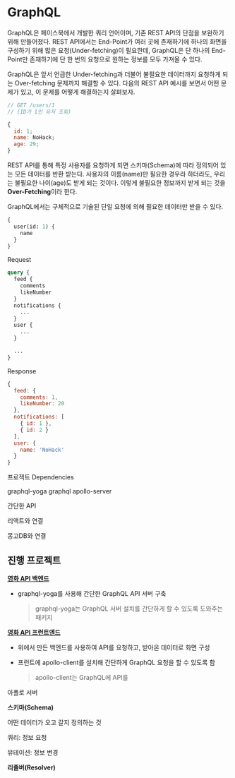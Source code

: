 # GraphQL

GraphQL은 페이스북에서 개발한 쿼리 언어이며, 기존 REST API의 단점을 보완하기 위해 만들어졌다. REST API에서는 End-Point가 여러 곳에 존재하기에 하나의 화면을 구성하기 위해 많은 요청(Under-fetching)이 필요한데, GraphQL은 단 하나의 End-Point만 존재하기에 단 한 번의 요청으로 원하는 정보를 모두 가져올 수 있다.

GraphQL은 앞서 언급한 Under-fetching과 더불어 불필요한 데이터까지 요청하게 되는 Over-fetching 문제까지 해결할 수 있다. 다음의 REST API 예시를 보면서 어떤 문제가 있고, 이 문제를 어떻게 해결하는지 살펴보자.

```javascript
// GET /users/1
// (ID가 1인 유저 조회)

{
  id: 1;
  name: NoHack;
  age: 29;
}
```

REST API를 통해 특정 사용자를 요청하게 되면 스키마(Schema)에 따라 정의되어 있는 모든 데이터를 반환 받는다. 사용자의 이름(name)만 필요한 경우라 하더라도, 우리는 불필요한 나이(age)도 받게 되는 것이다. 이렇게 불필요한 정보까지 받게 되는 것을 **Over-Fetching**이라 한다.

GraphQL에서는 구체적으로 기술된 단일 요청에 의해 필요한 데이터만 받을 수 있다.

```graphql
{
  user(id: 1) {
    name
  }
}
```

Request

```graphql
query {
  feed {
    comments
    likeNumber
  }
  notifications {
    ...
  }
  user {
    ...
  }

  ...
}
```

Response

```javascript
{
  feed: {
    comments: 1,
    likeNumber: 20
  },
  notifications: [
    { id: 1 },
    { id: 2 }
  ],
  user: {
    name: 'NoHack'
  }
}
```

프로젝트 Dependencies

graphql-yoga
graphql
apollo-server

간단한 API

리액트와 연결

몽고DB와 연결

## 진행 프로젝트

**[영화 API 백엔드](./project/movie-api-node/)**

- graphql-yoga를 사용해 간단한 GraphQL API 서버 구축

  > graphql-yoga는 GraphQL 서버 설치를 간단하게 할 수 있도록 도와주는 패키지

**[영화 API 프런트엔드](./project/movie-api-react/)**

- 위에서 만든 백엔드를 사용하여 API를 요청하고, 받아온 데이터로 화면 구성
- 프런트에 apollo-client를 설치해 간단하게 GraphQL 요청을 할 수 있도록 함

  > apollo-client는 GraphQL에 API를

아폴로 서버

**스키마(Schema)**

어떤 데이터가 오고 갈지 정의하는 것

쿼리: 정보 요청

뮤테이션: 정보 변경

**리졸버(Resolver)**
